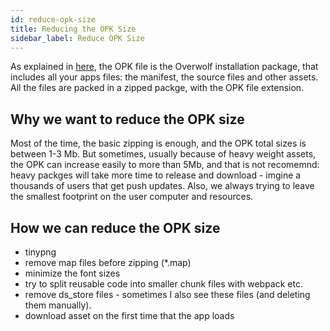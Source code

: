 ```yaml
---
id: reduce-opk-size
title: Reducing the OPK Size
sidebar_label: Reduce OPK Size
---
```


As explained in [here](../start/sdk-introduction#opk-package), the OPK file is the Overwolf installation package, that includes all your apps files:  the manifest, the source files and other assets. All the files are packed in a zipped packge, with the OPK file extension.

## Why we want to reduce the OPK size

Most of the time, the basic zipping is enough, and the OPK total sizes is between 1-3 Mb. But sometimes, usually because of heavy weight assets, the OPK can increase easily to more than 5Mb, and that is not recomemnd: heavy packges will take more time to release and download - imgine a thousands of users that get push updates. Also, we always trying to leave the smallest footprint on the user computer and resources. 

## How we can reduce the OPK size
 
* tinypng 
* remove map files before zipping (*.map)
* minimize the font sizes
* try to split reusable code into smaller chunk files with webpack etc.
* remove ds_store files - sometimes I also see these files (and deleting them manually). 
* download asset on the first time that the app loads